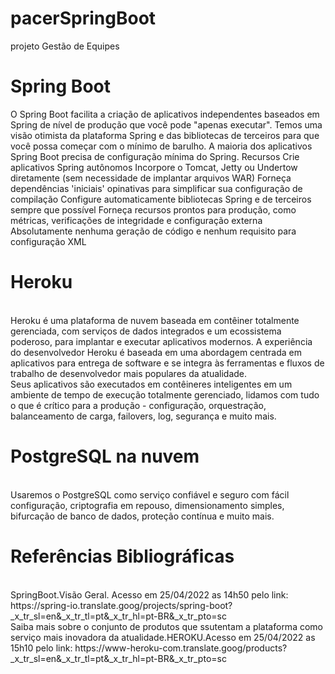 # pacerSpringBoot
 projeto Gestão de Equipes


# Spring Boot
O Spring Boot facilita a criação de aplicativos independentes baseados em Spring de nível de produção que você pode "apenas executar".
Temos uma visão otimista da plataforma Spring e das bibliotecas de terceiros para que você possa começar com o mínimo de barulho. A maioria dos aplicativos Spring Boot precisa de configuração mínima do Spring.
Recursos
Crie aplicativos Spring autônomos
Incorpore o Tomcat, Jetty ou Undertow diretamente (sem necessidade de implantar arquivos WAR)
Forneça dependências 'iniciais' opinativas para simplificar sua configuração de compilação
Configure automaticamente bibliotecas Spring e de terceiros sempre que possível
Forneça recursos prontos para produção, como métricas, verificações de integridade e configuração externa
Absolutamente nenhuma geração de código e nenhum requisito para configuração XML
<br>
# Heroku
<br>
Heroku é uma plataforma de nuvem baseada em contêiner totalmente gerenciada, com serviços de dados integrados e um ecossistema poderoso, para implantar e executar aplicativos modernos. A experiência do desenvolvedor Heroku é baseada em uma abordagem centrada em aplicativos para entrega de software e se integra às ferramentas e fluxos de trabalho de desenvolvedor mais populares da atualidade.
<br>
Seus aplicativos são executados em contêineres inteligentes em um ambiente de tempo de execução totalmente gerenciado, lidamos com tudo o que é crítico para a produção - configuração, orquestração, balanceamento de carga, failovers, log, segurança e muito mais.
<br>

# PostgreSQL na nuvem
<br>
Usaremos o PostgreSQL como serviço confiável e seguro com fácil configuração, criptografia em repouso, dimensionamento simples, bifurcação de banco de dados, proteção contínua e muito mais.



# Referências Bibliográficas

<br>
SpringBoot.Visão Geral. Acesso em 25/04/2022 as 14h50 pelo link:
https://spring-io.translate.goog/projects/spring-boot?_x_tr_sl=en&_x_tr_tl=pt&_x_tr_hl=pt-BR&_x_tr_pto=sc
<br>
Saiba mais sobre o conjunto de produtos que ssutentam a plataforma como serviço mais inovadora da atualidade.HEROKU.Acesso em 25/04/2022 as 15h10 pelo link:
https://www-heroku-com.translate.goog/products?_x_tr_sl=en&_x_tr_tl=pt&_x_tr_hl=pt-BR&_x_tr_pto=sc

